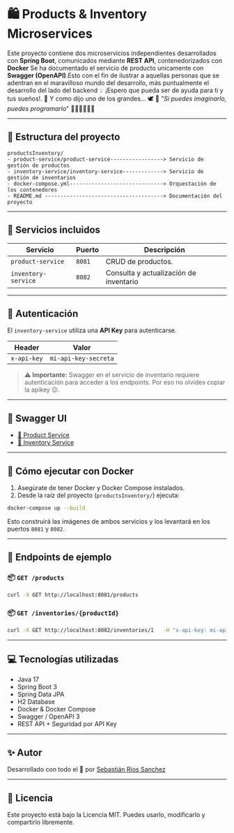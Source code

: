 # 🛍️ Products & Inventory Microservices

Este proyecto contiene dos microservicios independientes desarrollados con **Spring Boot**, comunicados mediante **REST API**, contenedorizados con **Docker** Se ha documentado el servicio de producto unicamente con **Swagger (OpenAPI)**.Esto con el fin de ilustrar a aquellas personas que se adentran en el maravilloso mundo del desarrollo, más puntualmente el desarrollo del lado del backend 💡 
¡Espero que pueda ser de ayuda para ti y tus sueños!. 🫡 
Y como dijo uno de los grandes... 🕊️ 🥲 "_Si puedes imaginarlo, puedes programarlo_" 🚀🔥🚀🔥🚀🔥

---

## 📁 Estructura del proyecto

```
productsInventory/
- product-service/product-service-----------------> Servicio de gestión de productos
- inventory-service/inventory-service-------------> Servicio de gestión de inventarios
- docker-compose.yml------------------------------> Orquestación de los contenedores
- README.md --------------------------------------> Documentación del proyecto
```

---

## 🚀 Servicios incluidos

| Servicio          | Puerto | Descripción                                  |
|------------------|--------|----------------------------------------------|
| `product-service` | `8081` | CRUD de productos. |
| `inventory-service` | `8082` | Consulta y actualización de inventario      |

---

## 🔐 Autenticación

El `inventory-service` utiliza una **API Key** para autenticarse.

| Header        | Valor                |
|---------------|----------------------|
| `x-api-key`   | `mi-api-key-secreta` |

> **⚠️ Importante:** Swagger en el servicio de inventario requiere autenticación para acceder a los endpoints. Por eso no olvides copiar la apikey 😉.

---

## 🧪 Swagger UI

- [🔗 Product Service](http://localhost:8081/swagger-ui/index.html)
- [🔗 Inventory Service](http://localhost:8082/swagger-ui/index.html)

---

## 🐳 Cómo ejecutar con Docker

1. Asegúrate de tener Docker y Docker Compose instalados.
2. Desde la raíz del proyecto (`productsInventory/`) ejecuta:

```bash
docker-compose up --build
```

Esto construirá las imágenes de ambos servicios y los levantará en los puertos `8081` y `8082`.

---

## 🧰 Endpoints de ejemplo

### 📦 `GET /products`

```bash
curl -X GET http://localhost:8081/products
```

### 📦 `GET /inventories/{productId}`

```bash
curl -X GET http://localhost:8082/inventories/1   -H "x-api-key: mi-api-key-secreta"
```

---

## 💻 Tecnologías utilizadas

- Java 17
- Spring Boot 3
- Spring Data JPA
- H2 Database
- Docker & Docker Compose
- Swagger / OpenAPI 3
- REST API + Seguridad por API Key

---

## ✨ Autor

Desarrollado con todo el 💚 por [Sebastián Rios Sanchez](https://github.com/sebasr23)

---

## 📌 Licencia

Este proyecto está bajo la Licencia MIT. Puedes usarlo, modificarlo y compartirlo libremente.

